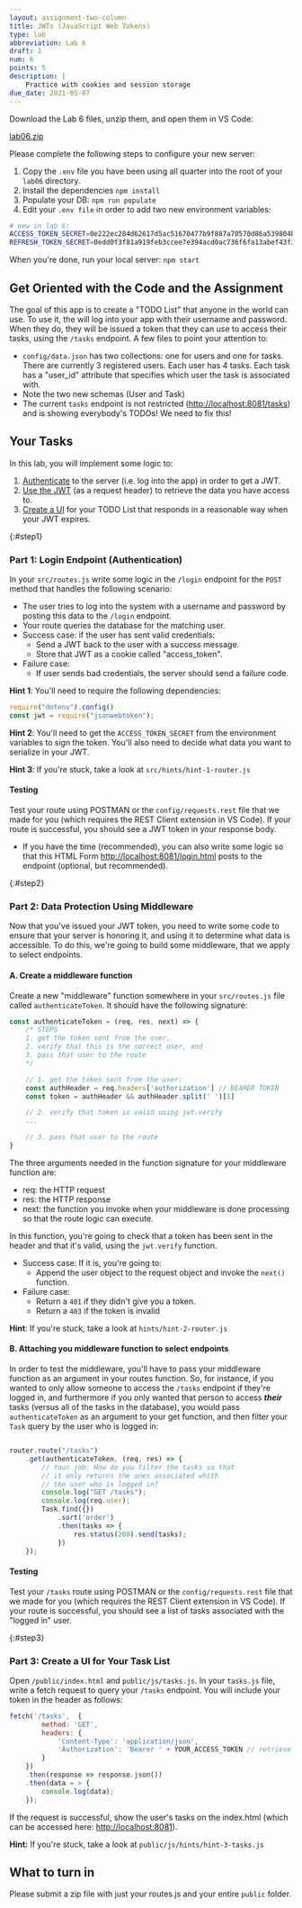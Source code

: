 ```yaml
---
layout: assignment-two-column
title: JWTs (JavaScript Web Tokens)
type: lab
abbreviation: Lab 6
draft: 1
num: 6
points: 5
description: |
    Practice with cookies and session storage
due_date: 2021-05-07
---
```


<!-- ## Background
Things to cover here:

1. Server-side templates. For interfaces that aren't super dynamic. Usually login / logout / registration screens.
2. Hashing passwords.
3. JWT workflow.
4. Middleware.

### Helpers
In Visual Studio Code, install "REST Client"

...and the make a request...

```bash
GET http://localhost:8081/tasks
``` 

## Set Up

-->


Download the Lab 6 files, unzip them, and open them in VS Code: 

<a class="nu-button" href="/spring2021/course-files/assignments/lab06.zip">lab06.zip<i class="fas fa-download" aria-hidden="true"></i></a>

Please complete the following steps to configure your new server:
1. Copy the `.env` file you have been using all quarter into the root of your `lab06` directory.
1. Install the dependencies `npm install`
1. Populate your DB: `npm run populate`
1. Edit your `.env file` in order to add two new environment variables:

```bash
# new in lab 6:
ACCESS_TOKEN_SECRET=0e222ec284d62617d5ac51670477b9f887a70570d86a539804bee7d039c5f6aa8f427a5e5b87a403b0f658ef00c2a0ba16345d29750b82c5093818e87ee4dfc6
REFRESH_TOKEN_SECRET=0edd0f3f81a919feb3ccee7e394acd0ac736f6fa13abef43f33571acf4f2d6f5de0c7c98bbaa6109c565d5816766748f3942927ed484b9cda329e4b47377191d
```

When you're done, run your local server: `npm start`


## Get Oriented with the Code and the Assignment
The goal of this app is to create a "TODO List" that anyone in the world can use. To use it, the will log into your app with their username and password. When they do, they will be issued a token that they can use to access their tasks, using the `/tasks` endpoint. A few files to point your attention to:
* `config/data.json` has two collections: one for users and one for tasks. There are currently 3 registered users. Each user has 4 tasks. Each task has a "user_id" attribute that specifies which user the task is associated with.
* Note the two new schemas (User and Task)
* The current `tasks` endpoint is not restricted ([http://localhost:8081/tasks](http://localhost:8081/tasks)) and is showing everybody's TODOs! We need to fix this!

## Your Tasks
In this lab, you will implement some logic to:
1. [Authenticate](#step1) to the server (i.e. log into the app) in order to get a JWT.
2. [Use the JWT](#step2) (as a request header) to retrieve the data you have access to.
3. [Create a UI](#step3) for your TODO List that responds in a reasonable way when your JWT expires. 


{:#step1}
### Part 1: Login Endpoint (Authentication)
In your `src/routes.js` write some logic in the `/login` endpoint for the `POST` method that handles the following scenario:
* The user tries to log into the system with a username and password by posting this data to the `/login` endpoint.
* Your route queries the database for the matching user.
* Success case: if the user has sent valid credentials:
   * Send a JWT back to the user with a success message.
   * Store that JWT as a cookie called "access_token".
* Failure case: 
   * If user sends bad credentials, the server should send a failure code.

**Hint 1**: You'll need to require the following dependencies:

```js
require("dotenv").config()
const jwt = require("jsonwebtoken");
```

**Hint 2**: You'll need to get the `ACCESS_TOKEN_SECRET` from the environment variables to sign the token. You'll also need to decide what data you want to serialize in your JWT.

**Hint 3**: If you're stuck, take a look at `src/hints/hint-1-router.js`

#### Testing
Test your route using POSTMAN or the `config/requests.rest` file that we made for you (which requires the REST Client extension in VS Code). If your route is successful, you should see a JWT token in your response body.
* If you have the time (recommended), you can also write some logic so that this HTML Form [http://localhost:8081/login.html](http://localhost:8081/login.html) posts to the endpoint (optional, but recommended).

{:#step2}
### Part 2: Data Protection Using Middleware
Now that you've issued your JWT token, you need to write some code to ensure that your server is honoring it, and using it to determine what data is accessible. To do this, we're going to build some middleware, that we apply to select endpoints.

#### A. Create a middleware function
Create a new "middleware" function somewhere in your `src/routes.js` file called `authenticateToken`. It should have the following signature:

```js
const authenticateToken = (req, res, next) => {
    /* STEPS
    1. get the token sent from the user,
    2. verify that this is the correct user, and
    3. pass that user to the route
    */

    // 1. get the token sent from the user:
    const authHeader = req.headers['authorization'] // BEARER TOKEN
    const token = authHeader && authHeader.split(' ')[1]

    // 2. verify that token is valid using jwt.verify
    ...

    // 3. pass that user to the route
}
```

The three arguments needed in the function signature for your middleware function are:
* req: the HTTP request 
* res: the HTTP response
* next: the function you invoke when your middleware is done processing so that the route logic can execute.

In this function, you're going to check that a token has been sent in the header and that it's valid, using the `jwt.verify` function.
* Success case: If it is, you're going to:
   * Append the user object to the request object and invoke the `next()` function.
* Failure case: 
   * Return a `401` if they didn't give you a token.
   * Return a `403` if the token is invalid


**Hint**: If you're stuck, take a look at `hints/hint-2-router.js`

#### B. Attaching you middleware function to select endpoints
In order to test the middleware, you'll have to pass your middleware function as an argument in your routes function. So, for instance, if you wanted to only allow someone to access the `/tasks` endpoint if they're logged in, and furthermore if you only wanted that person to access ***their*** tasks (versus all of the tasks in the database), you would pass `authenticateToken` as an argument to your get function, and then filter your `Task` query by the user who is logged in:


```js

router.route("/tasks")
    .get(authenticateToken, (req, res) => {
        // Your job: How do you filter the tasks so that 
        // it only returns the ones associated whith 
        // the user who is logged in?
        console.log("GET /tasks");
        console.log(req.user);
        Task.find({})
            .sort('order')
            .then(tasks => {
                res.status(200).send(tasks);
            })
    });
```

#### Testing
Test your `/tasks` route using POSTMAN or the `config/requests.rest` file that we made for you (which requires the REST Client extension in VS Code). If your route is successful, you should see a list of tasks associated with the "logged in" user.


{:#step3}
### Part 3: Create a UI for Your Task List
Open `/public/index.html` and `public/js/tasks.js`. In your `tasks.js` file, write a fetch request to query your `/tasks` endpoint. You will include your token in the header as follows:

```js
fetch('/tasks',  {
        method: 'GET', 
        headers: {
            'Content-Type': 'application/json',
            'Authorization': 'Bearer ' + YOUR_ACCESS_TOKEN // retrieve from /login POST.
        }
    })
    .then(response => response.json())
    .then(data = > {
        console.log(data);
    });
```

If the request is successful, show the user's tasks on the index.html (which can be accessed here: [http://localhost:8081](http://localhost:8081)).


**Hint:** If you're stuck, take a look at `public/js/hints/hint-3-tasks.js`

## What to turn in
Please submit a zip file with just your routes.js and your entire `public` folder. 
